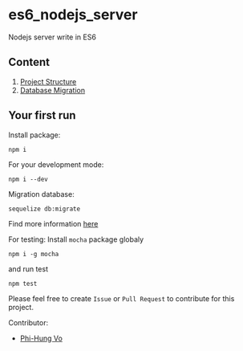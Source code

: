 # es6_nodejs_server
Nodejs server write in ES6

Content
----------------------------------------------------------------------------
1. [Project Structure](/docs/structure.md)
2. [Database Migration](/docs/database.md)

Your first run
----------------------------------------------------------------------------
Install package:
```
npm i
```
For your development mode:
```
npm i --dev
```

Migration database: 
```
sequelize db:migrate
```
Find more information [here](/docs/database.md)

For testing:
Install `mocha` package globaly
```
npm i -g mocha
```

and run test
```
npm test
```

Please feel free to create `Issue` or `Pull Request` to contribute for this project. 

Contributor:
- [Phi-Hung Vo](https://github.com/vophihungvn) 